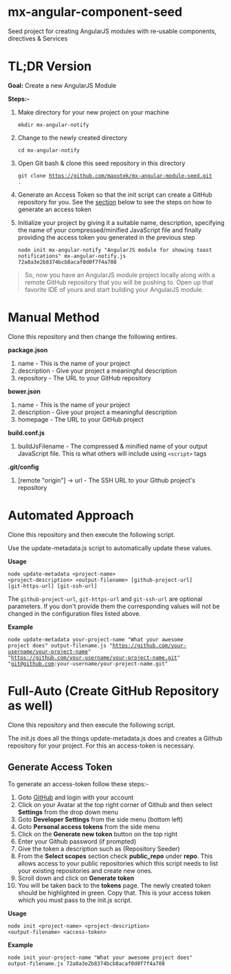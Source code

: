 # mx-angular-component-seed
Seed project for creating AngularJS modules with re-usable components, directives &amp; Services

# TL;DR Version
**Goal:** Create a new AngularJS Module

**Steps:-**

1. Make directory for your new project on your machine

    <code>mkdir mx-angular-notify</code>

2. Change to the newly created directory

    <code>cd mx-angular-notify</code>

3. Open Git bash & clone this seed repository in this directory

    <code>git clone https://github.com/maxotek/mx-angular-module-seed.git .</code>

4. Generate an Access Token so that the init script can create a GitHub repository for you. See the [section](#generate-access-token) below to see the steps on how to generate an access token

5. Initialize your project by giving it a suitable name, description, specifying the name of your compressed/minified JavaScript file and finally providing the access token you generated in the previous step

    <code>node init mx-angular-notify "AngularJS module for showing toast notifications" mx-angular-notify.js 72a8a3e2b8374bcb8acaf0d0f7f4a708</code>

>So, now you have an AngularJS module project locally along with a remote GitHub repository that you will be pushing to. Open up that favorite IDE of yours and start building your AngularJS module.

# Manual Method
Clone this repository and then change the following entires.

**package.json**
1. name - This is the name of your project
2. description - Give your project a meaningful description
3. repository - The URL to your GitHub repository

**bower.json**
1. name - This is the name of your project
2. description - Give your project a meaningful description
3. homepage - The URL to your GitHub project

**build.conf.js**
1. buildJsFilename - The compressed & minified name of your output JavaScript file. This is what others will include using <code>&lt;script&gt;</code> tags

**.git/config**
1. [remote "origin"] -> url - The SSH URL to your Github project's repository

# Automated Approach
Clone this repository and then execute the following script.

Use the update-metadata.js script to automatically update these values.

**Usage**

<code>node update-metadata &lt;project-name&gt; &lt;project-description&gt; &lt;output-filename&gt; [github-project-url] [git-https-url] [git-ssh-url]</code>

The <code>github-project-url</code>, <code>git-https-url</code> and <code>git-ssh-url</code> are optional parameters. If you don't provide them the corresponding values will not be changed in the configuration files listed above.

**Example**

<code>node update-metadata your-project-name "What your awesome project does" output-filename.js "https://github.com/your-username/your-project-name" "https://github.com/your-username/your-project-name.git" "git@github.com:your-username/your-project-name.git"</code>


# Full-Auto (Create GitHub Repository as well)
Clone this repository and then execute the following script.

The init.js does all the things update-metadata.js does and creates a Github repository for your project.
For this an access-token is necessary.

## Generate Access Token

To generate an access-token follow these steps:-

1. Goto [GitHub](https://github.com) and login with your account
2. Click on your Avatar at the top right corner of Github and then select **Settings** from the drop down menu
3. Goto **Developer Settings** from the side menu (bottom left)
4. Goto **Personal access tokens** from the side menu
5. Click on the **Generate new token** button on the top right
6. Enter your Github password (if prompted)
7. Give the token a description such as (Repository Seeder)
8. From the **Select scopes** section check **public_repo** under **repo**. This allows access to your public repositories which this script needs to list your existing repositories and create new ones.
9. Scroll down and click on **Generate token**
10. You will be taken back to the **tokens** page. The newly created token should be highlighted in green. Copy that. This is your access token which you must pass to the init.js script.


**Usage**

<code>node init &lt;project-name&gt; &lt;project-description&gt; &lt;output-filename&gt; &lt;access-token&gt;</code>

**Example**

<code>node init your-project-name "What your awesome project does" output-filename.js 72a8a3e2b8374bcb8acaf0d0f7f4a708</code>